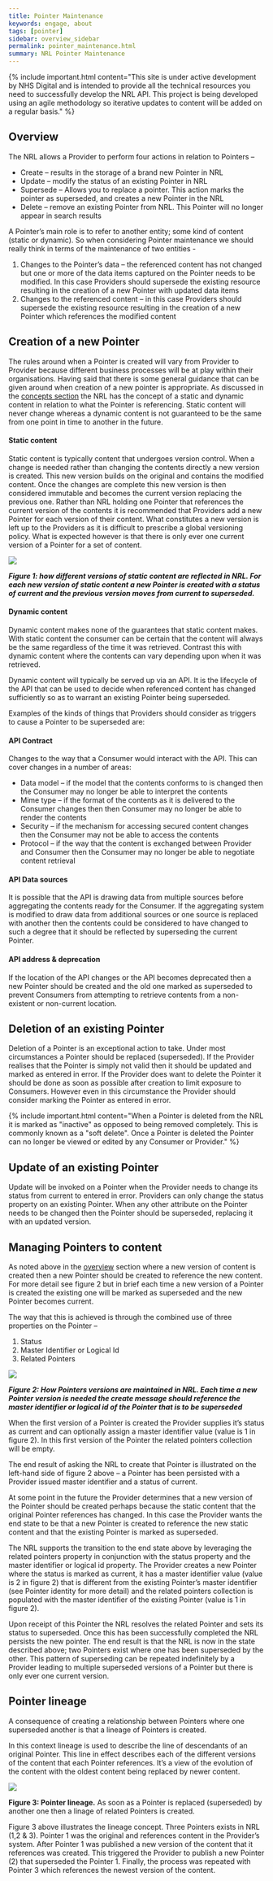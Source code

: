 ```yaml
---
title: Pointer Maintenance
keywords: engage, about
tags: [pointer]
sidebar: overview_sidebar
permalink: pointer_maintenance.html
summary: NRL Pointer Maintenance
---
```


{% include important.html content="This site is under active development by NHS Digital and is intended to provide all the technical resources you need to successfully develop the NRL API. This project is being developed using an agile methodology so iterative updates to content will be added on a regular basis." %}

## Overview ##

The NRL allows a Provider to perform four actions in relation to Pointers –
- Create – results in the storage of a brand new Pointer in NRL
- Update – modify the status of an existing Pointer in NRL
- Supersede – Allows you to replace a pointer. This action marks the pointer as superseded, and creates a new Pointer in the NRL
- Delete – remove an existing Pointer from NRL. This Pointer will no longer appear in search results

A Pointer’s main role is to refer to another entity; some kind of content (static or dynamic). 
So when considering Pointer maintenance we should really think in terms of the maintenance of two entities -

1.	Changes to the Pointer’s data – the referenced content has not changed but one or more of the data items captured on the Pointer needs to be modified. In this case Providers should supersede the existing resource resulting in the creation of a new Pointer with updated data items
2.	Changes to the referenced content – in this case Providers should supersede the existing resource resulting in the creation of a new Pointer which references the modified content


## Creation of a new Pointer ##

The rules around when a Pointer is created will vary from Provider to Provider because different business processes 
will be at play within their organisations. Having said that there is some general guidance that can be given around when creation 
of a new pointer is appropriate.
As discussed in the [concepts section](overview_concepts.html) the NRL has the concept of a static and dynamic content in relation to what the 
Pointer is referencing. Static content will never change whereas a dynamic content is not guaranteed to be the same from one point in 
time to another in the future.

#### Static content ####

Static content is typically content that undergoes version control. When a change is needed rather than changing the contents directly 
a new version is created. This new version builds on the original and contains the modified content. Once the changes are complete this new version is then considered immutable and becomes the current version replacing the previous one.
Rather than NRL holding one Pointer that references the current version of the contents it is recommended that Providers add a new Pointer for each version of their content. 
What constitutes a new version is left up to the Providers as it is difficult to prescribe a global versioning policy.
What is expected however is that there is only ever one current version of a Pointer for a set of content. 


<img src="images/pointers/pointer_maintenance1.png">

***Figure 1: how different versions of static content are reflected in NRL. For each new version of static content a new
 Pointer is created with a status of current and the previous version moves from current to superseded.***

#### Dynamic content ####

Dynamic content makes none of the guarantees that static content makes. With static content the consumer can be certain that the content will always be the same regardless of the time it was retrieved. Contrast this with dynamic content where the contents can vary depending upon when it was retrieved. 

Dynamic content will typically be served up via an API. It is the lifecycle of the API that can be used to decide when referenced content has changed sufficiently so as to warrant an existing Pointer being superseded.

Examples of the kinds of things that Providers should consider as triggers to cause a Pointer to be superseded are:

#### API Contract ####
Changes to the way that a Consumer would interact with the API. This can cover changes in a number of areas:

- Data model – if the model that the contents conforms to is changed then the Consumer may no longer be able to interpret the contents
- Mime type – if the format of the contents as it is delivered to the Consumer changes then then Consumer may no longer be able to render the contents
- Security – if the mechanism for accessing secured content changes then the Consumer may not be able to access the contents
- Protocol – if the way that the content is exchanged between Provider and Consumer then the Consumer may no longer be able to negotiate content retrieval

#### API Data sources ####

It is possible that the API is drawing data from multiple sources before aggregating the contents ready for the Consumer. 
If the aggregating system is modified to draw data from additional sources or one source is replaced with another then the contents could be considered to have changed to such a degree that it should be reflected by superseding the current Pointer.

#### API address & deprecation ####
If the location of the API changes or the API becomes deprecated then a new Pointer should be created and the old one marked as superseded 
to prevent Consumers from attempting to retrieve contents from a non-existent or non-current location.


## Deletion of an existing Pointer ##

Deletion of a Pointer is an exceptional action to take. Under most circumstances a Pointer should be replaced (superseded). 
If the Provider realises that the Pointer is simply not valid then it should be updated and marked as entered in error. 
If the Provider does want to delete the Pointer it should be done as soon as possible after creation to limit exposure to Consumers. 
However even in this circumstance the Provider should consider marking the Pointer as entered in error.

{% include important.html content="When a Pointer is deleted from the NRL it is marked as &quot;inactive&quot; as opposed to being removed completely. This is commonly known as a &quot;soft delete&quot;. Once a Pointer is deleted the Pointer can no longer be viewed or edited by any Consumer or Provider." %}

## Update of an existing Pointer ##

Update will be invoked on a Pointer when the Provider needs to change its status from 
current to entered in error. Providers can only change the status property on an existing Pointer. 
When any other attribute on the Pointer needs to be changed then the Pointer should be superseded, replacing it with an updated version. 

## Managing Pointers to content ##

As noted above in the [overview](#overview) section where a new version of content is created then a new Pointer should be created to 
reference the new content.
For more detail see figure 2 but in brief each time a new version of a Pointer is created the existing one will be marked as superseded 
and the new Pointer becomes current.

The way that this is achieved is through the combined use of three properties on the Pointer – 

1.	Status
2.	Master Identifier or Logical Id
3.	Related Pointers

<img src="images/pointers/pointer_maintenance2.png">

***Figure 2: How Pointers versions are maintained in NRL. Each time a new Pointer version is needed the create message should 
reference the master identifier or logical id of the Pointer that is to be superseded***

When the first version of a Pointer is created the Provider supplies it’s status as current and can optionally assign a master identifier value (value is 1 in figure 2). In this first version of the Pointer the related pointers collection will be empty.

The end result of asking the NRL to create that Pointer is illustrated on the left-hand side of figure 2 above – a Pointer has been persisted with a Provider issued master identifier and a status of current.

At some point in the future the Provider determines that a new version of the Pointer should be created perhaps because the static content that the original Pointer references has changed. In this case the Provider wants the end state to be that a new Pointer is created to reference the new static content and that the existing Pointer is marked as superseded.

The NRL supports the transition to the end state above by leveraging the related pointers property in conjunction with the status property and the master identifier or logical id property. The Provider creates a new Pointer where the status is marked as current, it has a master identifier value (value is 2 in figure 2) that is different from the existing Pointer’s master identifier (see Pointer identity for more detail) and the related pointers collection is populated with the master identifier of the existing Pointer (value is 1 in figure 2). 

Upon receipt of this Pointer the NRL resolves the related Pointer and sets its status to superseded. Once this has been successfully completed the NRL persists the new pointer. The end result is that the NRL is now in the state described above; two Pointers exist where one has been superseded by the other. This pattern of superseding can be repeated indefinitely by a Provider leading to multiple superseded versions of a Pointer but there is only ever one current version.


## Pointer lineage ##
A consequence of creating a relationship between Pointers where one superseded another is that a lineage of Pointers is created. 

In this context lineage is used to describe the line of descendants of an original Pointer. This line in effect describes each of the different versions of the content that each Pointer references. It’s a view of the evolution of the content with the oldest content being replaced by newer content.

<img src="images/pointers/pointer_lineage.png">

<b>Figure 3: Pointer lineage.</b> As soon as a Pointer is replaced (superseded) by another one then a linage of related Pointers is created. 

Figure 3 above illustrates the lineage concept. Three Pointers exists in NRL (1,2 & 3). Pointer 1 was the original and references content in the Provider’s system. After Pointer 1 was published a new version of the content that it references was created. This triggered the Provider to publish a new Pointer (2) that superseded the Pointer 1. Finally, the process was repeated with Pointer 3 which references the newest version of the content.


